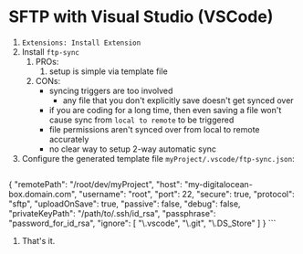 # SFTP with Visual Studio (VSCode)

1. `Extensions: Install Extension`
1. Install `ftp-sync`
    1. PROs:
        1. setup is simple via template file
    1. CONs:
        * syncing triggers are too involved
            * any file that you don't explicitly save doesn't get synced over
        * if you are coding for a long time, then even saving a file won't cause sync from `local to remote` to be triggered
        * file permissions aren't synced over from local to remote accurately
        * no clear way to setup 2-way automatic sync
1. Configure the generated template file `myProject/.vscode/ftp-sync.json`:
    ```
{
    "remotePath": "/root/dev/myProject",
    "host": "my-digitalocean-box.domain.com",
    "username": "root",
    "port": 22,
    "secure": true,
    "protocol": "sftp",
    "uploadOnSave": true,
    "passive": false,
    "debug": false,
    "privateKeyPath": "/path/to/.ssh/id_rsa",
    "passphrase": "password_for_id_rsa",
    "ignore": [
        "\\.vscode",
        "\\.git",
        "\\.DS_Store"
    ]
}
    ```
1. That's it.